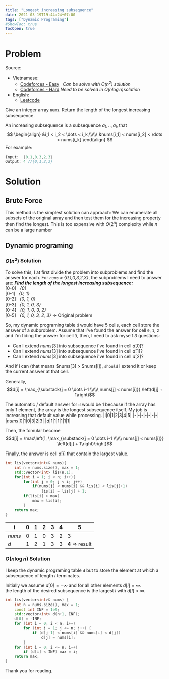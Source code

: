 ```yaml
---
title: "Longest increasing subsequence"
date: 2021-03-19T19:44:24+07:00
tags: ["Dynamic Programing"]
#ShowToc: true
TocOpen: true
---
```


# Problem 
Source: 
- Vietnamese:
    - [Codeforces - Easy](https://codeforces.com/group/FLVn1Sc504/contest/274501/problem/F)&nbsp;&nbsp;&nbsp;*Can be solve with $O(n^2)$ solution*
    - [Codeforces - Hard](https://codeforces.com/group/FLVn1Sc504/contest/274501/problem/G)&nbsp;*Need to be solved in $O(n\log n) solution$*
- English:
    - [Leetcode](https://leetcode.com/problems/longest-increasing-subsequence/)

Give an integer array `nums`. Return the length of the longest increasing subsequence.

An increasing subsequence is a subsequence $a_1,..,a_k$ that
$$
\begin{align}
    &i_1 < i_2 < \dots < i_k,\\\\\\
    &nums[i_1] < nums[i_2] < \dots < nums[i_k]
\end{align}
$$
For example:
```cpp
Input:  {0,1,0,3,2,3}
Output: 4 //{0,1,2,3}
```
# Solution
## Brute Force
This method is the simplest solution can approach: We can enumerate all subsets of the original array and then test them for the increasing property then find the longest. This is too expensive with $O(2^n)$ complexity while $n$ can be a large number
## Dynamic programing
### $O(n^2)$ Solution
To solve this, I at first divide the problem into subproblems and find the answer for each. For *`nums` = {0,1,0,3,2,3}*, the subproblems I need to answer are:
***Find the length of the longest increasing subsequence:***\
    [0-0]&nbsp;&nbsp;&nbsp;*{0}*\
    [0-1]&nbsp;&nbsp;&nbsp;*{0, 1}*\
    [0-2]&nbsp;&nbsp;&nbsp;*{0, 1, 0}*\
    [0-3]&nbsp;&nbsp;&nbsp;*{0, 1, 0, 3}*\
    [0-4]&nbsp;&nbsp;&nbsp;*{0, 1, 0, 3, 2}*\
    [0-5]&nbsp;&nbsp;&nbsp;*{0, 1, 0, 3, 2, 3}* $\Rightarrow$ Original problem

So, my dynamic programing table `d` would have 5 cells, each cell store the answer of a subproblem. Assume that I've found the answer for cell `0`, `1`, `2` and I'm fiding the answer for cell `3`, then, I need to ask myself *3* questions:
- Can I extend $nums[3]$ into subsequence i've found in cell $d[0]$?
- Can I extend $nums[3]$ into subsequence i've found in cell $d[1]$?
- Can I extend $nums[3]$ into subsequence i've found in cell $d[2]$?

And if i can (that means $nums[3] > $nums[i]), `should` I extend it or keep the current answer at that cell.

Generally, $$d[i] = \max_{\substack{j = 0 \dots i-1 \\\\\\ nums[j] < nums[i]}} \left(d[j] + 1\right)$$

The automatic / default answer for `d` would be 1 because if the array has only 1 element, the array is the longest subsequence itself. My job is increasing that default value while processing.
|i|0|1|2|3|4|5|
|-|-|-|-|-|-|-|
|$nums$|0|1|0|3|2|3|
|$d$|1|1|1|1|1|1|

Then, the fomular become $$d[i] = \max\left(1, \max_{\substack{j = 0 \dots i-1 \\\\\\ nums[j] < nums[i]}} \left(d[j] + 1\right)\right)$$

Finally, the answer is cell $d[i]$ that contain the largest value.
```cpp
int lis(vector<int>& nums){
    int n = nums.size(), max = 1;
    std::vector<int> lis(n,1);
    for(int i = 1; i < n; i++){
        for(int j = 0; j < i; j++)
            if(nums[j] < nums[i] && lis[i] < lis[j]+1)
                lis[i] = lis[j] + 1;
        if(lis[i] > max)
            max = lis[i];
        }
    return max;
}
```
|i|0|1|2|3|4|5|
|-|-|-|-|-|-|-|
|$nums$|0|1|0|3|2|3|
|$d$|1|2|1|3|3|**4** $\Rightarrow$ result|
### $O(n\log n)$ Solution
I keep the dynamic programing table `d` but to store the element at which a subsequence of length $i$ terminates.

Initially we assume $d[0] = -\infty$ and for all other elements $d[i] = \infty$.\
the length of the desired subsequence is the largest $l$ with $d[l] < \infty$.
```cpp
int lis(vector<int>& nums) {
    int n = nums.size(), max = 1;
    const int INF = 1e9;
    std::vector<int> d(n+1, INF);
    d[0] = -INF;
    for (int i = 0; i < n; i++)
        for (int j = 1; j <= n; j++) {
            if (d[j-1] < nums[i] && nums[i] < d[j])
                d[j] = nums[i];
        }
    for (int i = 0; i <= n; i++)
        if (d[i] < INF) max = i;
    return max;
}
```
Thank you for reading.